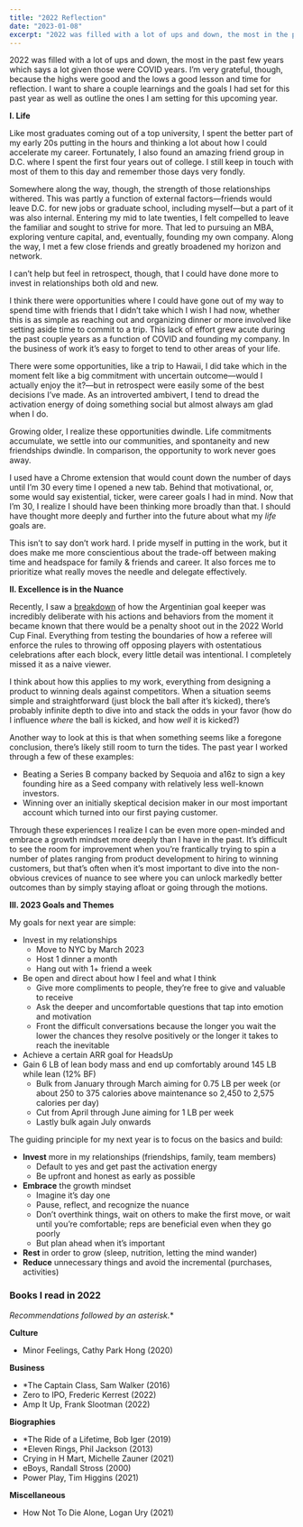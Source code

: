 ```yaml
---
title: "2022 Reflection"
date: "2023-01-08"
excerpt: "2022 was filled with a lot of ups and down, the most in the past few years which says a lot given those were COVID years. I’m very grateful, though, because the highs were good and the lows a good lesson and time for reflection."
---
```


2022 was filled with a lot of ups and down, the most in the past few years which says a lot given those were COVID years. I’m very grateful, though, because the highs were good and the lows a good lesson and time for reflection. I want to share a couple learnings and the goals I had set for this past year as well as outline the ones I am setting for this upcoming year.

**I. Life**

Like most graduates coming out of a top university, I spent the better part of my early 20s putting in the hours and thinking a lot about how I could accelerate my career. Fortunately, I also found an amazing friend group in D.C. where I spent the first four years out of college. I still keep in touch with most of them to this day and remember those days very fondly.

Somewhere along the way, though, the strength of those relationships withered. This was partly a function of external factors—friends would leave D.C. for new jobs or graduate school, including myself—but a part of it was also internal. Entering my mid to late twenties, I felt compelled to leave the familiar and sought to strive for more. That led to pursuing an MBA, exploring venture capital, and, eventually, founding my own company. Along the way, I met a few close friends and greatly broadened my horizon and network.

I can’t help but feel in retrospect, though, that I could have done more to invest in relationships both old and new.

I think there were opportunities where I could have gone out of my way to spend time with friends that I didn’t take which I wish I had now, whether this is as simple as reaching out and organizing dinner or more involved like setting aside time to commit to a trip. This lack of effort grew acute during the past couple years as a function of COVID and founding my company. In the business of work it’s easy to forget to tend to other areas of your life.

There were some opportunities, like a trip to Hawaii, I did take which in the moment felt like a big commitment with uncertain outcome—would I actually enjoy the it?—but in retrospect were easily some of the best decisions I’ve made. As an introverted ambivert, I tend to dread the activation energy of doing something social but almost always am glad when I do.

Growing older, I realize these opportunities dwindle. Life commitments accumulate, we settle into our communities, and spontaneity and new friendships dwindle. In comparison, the opportunity to work never goes away.

I used have a Chrome extension that would count down the number of days until I’m 30 every time I opened a new tab. Behind that motivational, or, some would say existential, ticker, were career goals I had in mind. Now that I’m 30, I realize I should have been thinking more broadly than that. I should have thought more deeply and further into the future about what my _life_ goals are.

This isn’t to say don’t work hard. I pride myself in putting in the work, but it does make me more conscientious about the trade-off between making time and headspace for family & friends and career. It also forces me to prioritize what really moves the needle and delegate effectively.

**II. Excellence is in the Nuance**

Recently, I saw a [breakdown](https://twitter.com/GeirJordet/status/1604820622047150082) of how the Argentinian goal keeper was incredibly deliberate with his actions and behaviors from the moment it became known that there would be a penalty shoot out in the 2022 World Cup Final. Everything from testing the boundaries of how a referee will enforce the rules to throwing off opposing players with ostentatious celebrations after each block, every little detail was intentional. I completely missed it as a naive viewer.

I think about how this applies to my work, everything from designing a product to winning deals against competitors. When a situation seems simple and straightforward (just block the ball after it’s kicked), there’s probably infinite depth to dive into and stack the odds in your favor (how do I influence _where_ the ball is kicked, and how _well_ it is kicked?)

Another way to look at this is that when something seems like a foregone conclusion, there’s likely still room to turn the tides. The past year I worked through a few of these examples:

- Beating a Series B company backed by Sequoia and a16z to sign a key founding hire as a Seed company with relatively less well-known investors.
- Winning over an initially skeptical decision maker in our most important account which turned into our first paying customer.

Through these experiences I realize I can be even more open-minded and embrace a growth mindset more deeply than I have in the past. It’s difficult to see the room for improvement when you’re frantically trying to spin a number of plates ranging from product development to hiring to winning customers, but that’s often when it’s most important to dive into the non-obvious crevices of nuance to see where you can unlock markedly better outcomes than by simply staying afloat or going through the motions.

**III. 2023 Goals and Themes**

My goals for next year are simple:

- Invest in my relationships
  - Move to NYC by March 2023
  - Host 1 dinner a month
  - Hang out with 1+ friend a week
- Be open and direct about how I feel and what I think
  - Give more compliments to people, they’re free to give and valuable to receive
  - Ask the deeper and uncomfortable questions that tap into emotion and motivation
  - Front the difficult conversations because the longer you wait the lower the chances they resolve positively or the longer it takes to reach the inevitable
- Achieve a certain ARR goal for HeadsUp
- Gain 6 LB of lean body mass and end up comfortably around 145 LB while lean (12% BF)
  - Bulk from January through March aiming for 0.75 LB per week (or about 250 to 375 calories above maintenance so 2,450 to 2,575 calories per day)
  - Cut from April through June aiming for 1 LB per week
  - Lastly bulk again July onwards

The guiding principle for my next year is to focus on the basics and build:

- **Invest** more in my relationships (friendships, family, team members)
  - Default to yes and get past the activation energy
  - Be upfront and honest as early as possible
- **Embrace** the growth mindset
  - Imagine it’s day one
  - Pause, reflect, and recognize the nuance
  - Don’t overthink things, wait on others to make the first move, or wait until you’re comfortable; reps are beneficial even when they go poorly
  - But plan ahead when it’s important
- **Rest** in order to grow (sleep, nutrition, letting the mind wander)
- **Reduce** unnecessary things and avoid the incremental (purchases, activities)

### **Books I read in 2022**

_Recommendations followed by an asterisk._\*

**Culture**

- Minor Feelings, Cathy Park Hong (2020)

**Business**

- \*The Captain Class, Sam Walker (2016)
- Zero to IPO, Frederic Kerrest (2022)
- Amp It Up, Frank Slootman (2022)

**Biographies**

- \*The Ride of a Lifetime, Bob Iger (2019)
- \*Eleven Rings, Phil Jackson (2013)
- Crying in H Mart, Michelle Zauner (2021)
- eBoys, Randall Stross (2000)
- Power Play, Tim Higgins (2021)

**Miscellaneous**

- How Not To Die Alone, Logan Ury (2021)
